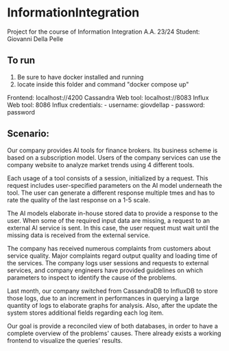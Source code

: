 # InformationIntegration
Project for the course of Information Integration A.A. 23/24
Student: Giovanni Della Pelle

## To run

1) Be sure to have docker installed and running
2) locate inside this folder and command "docker compose up"

Frontend: localhost://4200
Cassandra Web tool: localhost://8083
Influx Web tool: 8086
Influx credentials:
    - username: giovdellap
    - password: password

## Scenario: 
Our company provides AI tools for finance brokers. Its business scheme is based on a subscription model. Users of the company services can use the company website to analyze market trends using 4 different tools.

Each usage of a tool consists of a session, initialized by a request. This request includes user-specified parameters on the AI model underneath the tool. The user can generate a different response multiple tmes and has to rate the quality of the last response on a 1-5 scale. 

The AI models elaborate in-house stored data to provide a response to the user. 
When some of the required input data are missing, a request to an external AI service is sent. In this case, the user request must wait until the missing data is received from the external service. 

The company has received numerous complaints from customers about service quality. Major complaints regard output quality and loading time of the services. 
The company logs user sessions and requests to external services, and company engineers have provided guidelines on which parameters to inspect to identify the cause of the problems.

Last month, our company switched from CassandraDB to InfluxDB to store those logs, due to an increment in performances in querying a large quantity of logs to elaborate graphs for analysis. Also, after the update the system stores additional fields regarding each log item.

Our goal is provide a reconciled view of both databases, in order to have a complete overview of the problems' causes. There already exists a working frontend to visualize the queries' results.